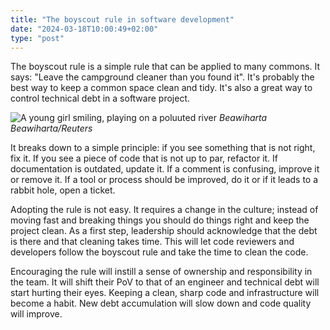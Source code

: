 ```yaml
---
title: "The boyscout rule in software development"
date: "2024-03-18T10:00:49+02:00"
type: "post"
---
```


The boyscout rule is a simple rule that can be applied to many commons.
It says: "Leave the campground cleaner than you found it".
It's probably the best way to keep a common space clean and tidy.
It's also a great way to control technical debt in a software project.

![A young girl smiling, playing on a poluuted river](/images/pollution.jpg)
*Beawiharta Beawiharta/Reuters*

It breaks down to a simple principle: if you see something that is not right, fix it.
If you see a piece of code that is not up to par, refactor it.
If documentation is outdated, update it.
If a comment is confusing, improve it or remove it.
If a tool or process should be improved, do it or if it leads to a rabbit hole, open a ticket.

Adopting the rule is not easy. It requires a change in the culture;
instead of moving fast and breaking things you should do things right and keep the project clean.
As a first step, leadership should acknowledge that the debt is there and that cleaning takes time.
This will let code reviewers and developers follow the boyscout rule and take the time to clean the code.

Encouraging the rule will instill a sense of ownership and responsibility in the team.
It will shift their PoV to that of an engineer and technical debt will start hurting their eyes.
Keeping a clean, sharp code and infrastructure will become a habit.
New debt accumulation will slow down and code quality will improve.
